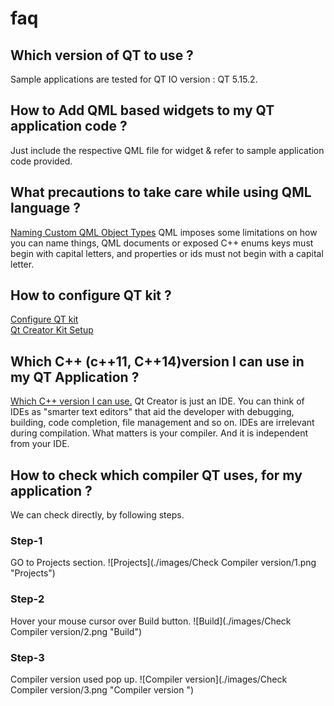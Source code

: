# faq

## Which version of QT to use ?
Sample applications are tested for QT IO version : QT 5.15.2.

## How to Add QML based widgets to my QT application code ? 
Just include the respective QML file for widget & refer to sample application code provided.

## What precautions to take care while using QML language ? 
[Naming Custom QML Object Types](https://doc.qt.io/qt-5/qtqml-documents-definetypes.html#naming-custom-qml-object-types)
QML imposes some limitations on how you can name things, QML documents or exposed C++ enums keys must begin with capital letters, and properties or ids must not begin with a capital letter. 


## How to configure QT kit ? 
[Configure QT kit](https://www.youtube.com/watch?v=dM7EegKqxAQ)   
[Qt Creator Kit Setup](https://www.youtube.com/watch?v=eZ-HOc2P_EI)

## Which C++ (c++11, C++14)version I can use in my QT Application ?
[Which C++ version I can use.](https://stackoverflow.com/questions/26127217/how-can-i-use-c14-features-when-building-qmake-projects) 
Qt Creator is just an IDE.
You can think of IDEs as "smarter text editors" that aid the developer with debugging, building, code completion, file management and so on.
IDEs are irrelevant during compilation. What matters is your compiler. And it is independent from your IDE.

## How to check which compiler QT uses, for my application ?
We can check directly, by following steps.

### Step-1
GO to Projects section.
![Projects](./images/Check Compiler version/1.png "Projects")

### Step-2
Hover your mouse cursor over Build button.
![Build](./images/Check Compiler version/2.png "Build")

### Step-3
Compiler version used pop up.
![Compiler version](./images/Check Compiler version/3.png "Compiler version
")
